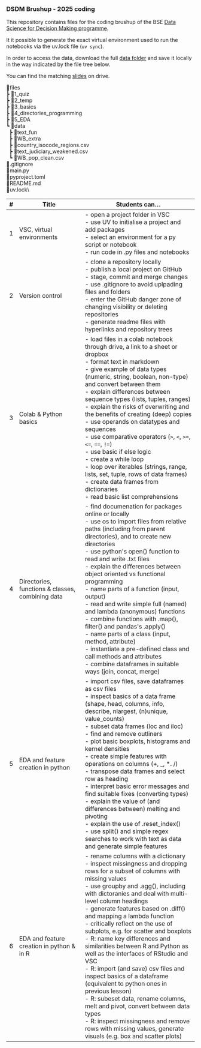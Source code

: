 ### DSDM Brushup - 2025 coding

This repository contains files for the coding brushup of the BSE [Data Science for Decision Making programme](https://bse.eu/masters-degrees/data-science/data-science-decision-making). 

It it possible to generate the exact virtual environment used to run the notebooks via the uv.lock file (`uv sync`).

In order to access the data, download the full [data folder](https://drive.google.com/drive/folders/1v5LPtVH3DDpu4Hj3Df7W8VfqMpqCFtiF?usp=drive_link) and save it locally in the way indicated by the file tree below.

You can find the matching [slides](https://drive.google.com/drive/folders/1mcjGxhuuWn0QhBGkHkn8kaV_63d1a4S5?usp=sharing) on drive.

📂files\
┣ 📂1_quiz\
┣ 📂2_temp\
┣ 📂3_basics\
┣ 📂4_directories_programming\
┣ 📂5_EDA\
┗ 📂data\
&nbsp;&nbsp;┣ 📂text_fun\
&nbsp;&nbsp;┣ 📂WB_extra\
&nbsp;&nbsp;┣ 📜country_isocode_regions.csv\
&nbsp;&nbsp;┣ 📜text_judiciary_weakened.csv\
&nbsp;&nbsp;┗ 📜WB_pop_clean.csv\
📜.gitignore\
📜main.py\
📜pyproject.toml\
📜README.md\
📜uv.lock\


|  # | Title| Students can…|
| -: | ------------------------------------------------ | -------------------------------------------------------------------------------------------------------------------------------------------------------------------------------------------------------------------------------------------------------------------------------------------------------------------------------------------------------------------------------------------------------------------------------------------------------------------------------------------------------------------------------------------------------------------------------------------------------------------------------------------------------------------------------------------------------------------------------------------------------------------------------------------------------------------- |
|  1 | VSC, virtual environments                        | - open a project folder in VSC<br>- use UV to initialise a project and add packages<br>- select an environment for a py script or notebook<br>- run code in .py files and notebooks                                                                                                                                                                                                                                                                                                                       |
|  2 | Version control                                  | - clone a repository locally<br>- publish a local project on GitHub<br>- stage, commit and merge changes<br>- use .gitignore to avoid uplpading files and folders<br>- enter the GitHub danger zone of changing visibility or deleting repositories<br>- generate readme files with hyperlinks and repository trees                                                                                                                                                                                                                 |
|  3 | Colab & Python basics                            | - load files in a colab notebook through drive, a link to a sheet or dropbox<br>- format text in markdown<br>- give example of data types (numeric, string, boolean, non-type) and convert between them<br>- explain differences between sequence types (lists, tuples, ranges)<br>- explain the risks of overwriting and the benefits of creating (deep) copies<br>- use operands on datatypes and sequences<br>- use comparative operators (`>`, `<`, `>=`, `<=`, `==`, `!=`)<br>- use basic if else logic<br>- create a while loop<br>- loop over iterables (strings, range, lists, set, tuple, rows of data frames)<br>- create data frames from dictionaries<br>- read basic list comprehensions                                                                                                                |
|  4 | Directories, functions & classes, combining data | - find documenation for packages online or locally<br>- use os to import files from relative paths (including from parent directories), and to create new directories<br>- use python's open() function to read and write .txt files<br>- explain the differences between object oriented vs functional programming<br>- name parts of a function (input, output)<br>- read and write simple full (named) and lambda (anonymous) functions<br>- combine functions with .map(), filter() and pandas's .apply()<br>- name parts of a class (input, method, attribute)<br>- instantiate a pre-defined class and call methods and attributes<br>- combine dataframes in suitable ways (join, concat, merge)                                                                                                              |
|  5 | EDA and feature creation in python               | - import csv files, save dataframes as csv files<br>- inspect basics of a data frame (shape, head, columns, info, describe, nlargest, (n)unique, value\_counts)<br>- subset data frames (loc and iloc)<br>- find and remove outliners<br>- plot basic boxplots, histograms and kernel densities<br>- create simple features with operations on columns (+, \_, \*. /)<br>- transpose data frames and select row as heading<br>- interpret basic error messages and find suitable fixes (converting types)<br>- explain the value of (and differences between) melting and pivoting<br>- explain the use of .reset\_index()<br>- use split() and simple regex searches to work with text as data and generate simple features                                                                                         |
|  6 | EDA and feature creation in python & in R        | - rename columns with a dictionary<br>- inspect missingness and dropping rows for a subset of columns with missing values<br>- use groupby and .agg(), including with dictoranies and deal with multi-level column headings<br>- generate features based on .diff() and mapping a lambda function<br>- critically reflect on the use of subplots, e.g. for scatter and boxplots<br>- R: name key differences and similarities between R and Python as well as the interfaces of RStudio and VSC<br>- R: import (and save) csv files and inspect basics of a dataframe (equivalent to python ones in previous lesson)<br>- R: subeset data, rename columns, melt and pivot, convert between data types<br>- R: inspect missingness and remove rows with missing values, generate visuals (e.g. box and scatter plots) |